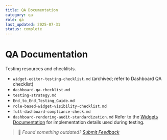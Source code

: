 ```yaml
---
title: QA Documentation
category: qa
role: qa
last_updated: 2025-07-31
status: complete
---
```


# QA Documentation

Testing resources and checklists.

- `widget-editor-testing-checklist.md` (archived; refer to Dashboard QA checklist)
- `dashboard-qa-checklist.md`
- `testing-strategy.md`
- `End_to_End_Testing_Guide.md`
- `role-based-widget-visibility-checklist.md`
- `full-dashboard-compliance-check.md`
- `dashboard-rendering-audit-standardization.md`
Refer to the [Widgets Documentation](../widgets/README.md) for implementation details used during testing.

> 💬 *Found something outdated? [Submit Feedback](../feedback.md)*
